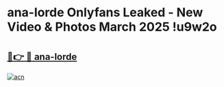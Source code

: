 # ana-lorde Onlyfans Leaked - New Video & Photos March 2025 !u9w2o

# <h2><a href="https://khdb28.iuczelnia.edu.pl?title=ana-lorde&ref=u9w2o">🔗👉 🔴 ana-lorde</a></h2>

[![acn](https://github.com/user-attachments/assets/0f9c940e-d8b0-45ae-aac7-cd30a18b3e1c)](https://khdb28.iuczelnia.edu.pl?title=ana-lorde&ref=u9w2o)

